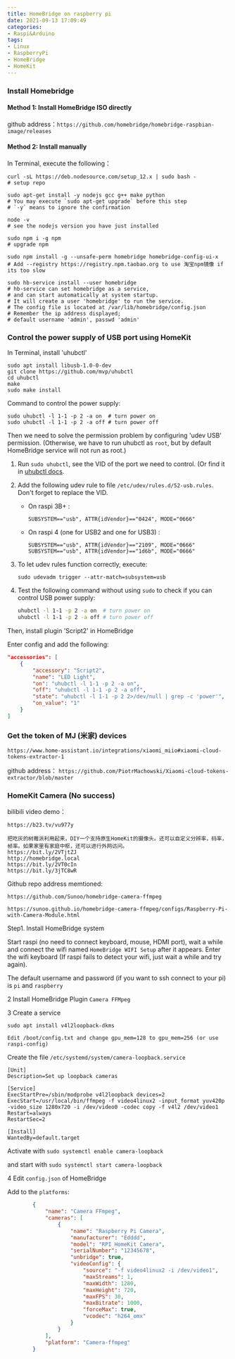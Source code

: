 ```yaml
---
title: HomeBridge on raspberry pi
date: 2021-09-13 17:09:49
categories: 
- Raspi&Arduino
tags: 
- Linux
- RaspberryPi
- HomeBridge
- HomeKit
---
```


### Install Homebridge

#### Method 1: Install HomeBridge ISO directly

github address：`https://github.com/homebridge/homebridge-raspbian-image/releases`

*<!-- more -->*

#### Method 2: Install manually

In Terminal, execute the following：

```shell
curl -sL https://deb.nodesource.com/setup_12.x | sudo bash - 
# setup repo

sudo apt-get install -y nodejs gcc g++ make python
# You may execute `sudo apt-get upgrade` before this step
# `-y` means to ignore the confirmation

node -v
# see the nodejs version you have just installed

sudo npm i -g npm
# upgrade npm

sudo npm install -g --unsafe-perm homebridge homebridge-config-ui-x
# Add --registry https://registry.npm.taobao.org to use 淘宝npm镜像 if its too slow

sudo hb-service install --user homebridge
# hb-service can set homebridge as a service, 
# and can start automatically at system startup.
# It will create a user 'homebridge' to run the service.
# The config file is located at /var/lib/homebridge/config.json
# Remember the ip address displayed;
# default username 'admin', passwd 'admin'

```

### Control the power supply of USB port using HomeKit

In Terminal, install 'uhubctl'

```shell
sudo apt install libusb-1.0-0-dev
git clone https://github.com/mvp/uhubctl
cd uhubctl
make
sudo make install
```

Command to control the power supply:

```shell
sudo uhubctl -l 1-1 -p 2 -a on  # turn power on
sudo uhubctl -l 1-1 -p 2 -a off # turn power off
```

Then we need to solve the permission problem by configuring 'udev USB' permission. (Otherwise, we have to run uhubctl as `root`, but by default HomeBridge service will not run as root.)

1. Run `sudo uhubctl`, see the VID of the port we need to control. (Or find it in [uhubctl docs](https://github.com/mvp/uhubctl#compatible-usb-hubs).

2. Add the following udev rule to file `/etc/udev/rules.d/52-usb.rules`. Don't forget to replace the VID.

   - On raspi 3B+ :

     ```none
     SUBSYSTEM=="usb", ATTR{idVendor}=="0424", MODE="0666"
     ```

   - On raspi 4 (one for USB2 and one for USB3) :

     ```none
     SUBSYSTEM=="usb", ATTR{idVendor}=="2109", MODE="0666"
     SUBSYSTEM=="usb", ATTR{idVendor}=="1d6b", MODE="0666"
     ```

3. To let udev rules function correctly, execute:

   ```shell
   sudo udevadm trigger --attr-match=subsystem=usb
   ```

4. Test the following command without using `sudo` to check if you can control USB power supply:

   ```bash
   uhubctl -l 1-1 -p 2 -a on  # turn power on
   uhubctl -l 1-1 -p 2 -a off # turn power off
   ```

Then, install plugin 'Script2' in HomeBridge

Enter config and add the following:

```json
"accessories": [
    {
        "accessory": "Script2",
        "name": "LED Light",
        "on": "uhubctl -l 1-1 -p 2 -a on",
        "off": "uhubctl -l 1-1 -p 2 -a off",
        "state": "uhubctl -l 1-1 -p 2 2>/dev/null | grep -c 'power'",
        "on_value": "1"
    }
]
```





### Get the token of MJ (米家) devices

`https://www.home-assistant.io/integrations/xiaomi_miio#xiaomi-cloud-tokens-extractor-1`

github address： `https://github.com/PiotrMachowski/Xiaomi-cloud-tokens-extractor/blob/master`





### HomeKit Camera (No success)

bilibili video demo：

`https://b23.tv/vu977y`

```
把吃灰的树莓派利用起来，DIY一个支持原生HomeKit的摄像头。还可以自定义分辨率，码率，帧率。如果家里有家庭中枢，还可以进行外网访问。
https://bit.ly/2VTjtZJ
http://homebridge.local
https://bit.ly/2VT0cIn
https://bit.ly/3jTC8wR
```

Github repo address memtioned:

`https://github.com/Sunoo/homebridge-camera-ffmpeg`

`https://sunoo.github.io/homebridge-camera-ffmpeg/configs/Raspberry-Pi-with-Camera-Module.html`



Step1. Install HomeBridge system

Start raspi (no need to connect keyboard, mouse, HDMI port), wait a while and connect the wifi named `HomeBridge WIFI Setup` after it appears. Enter the wifi keyboard (If raspi fails to detect your wifi, just wait a while and try again).

The default username and password (if you want to ssh connect to your pi) is `pi` and `raspberry`

2 Install HomeBridge Plugin `Camera FFMpeg`

3 Create a service

```shell
sudo apt install v4l2loopback-dkms

Edit /boot/config.txt and change gpu_mem=128 to gpu_mem=256 (or use raspi-config)
```

Create the file `/etc/systemd/system/camera-loopback.service`

```shell
[Unit]
Description=Set up loopback cameras

[Service]
ExecStartPre=/sbin/modprobe v4l2loopback devices=2
ExecStart=/usr/local/bin/ffmpeg -f video4linux2 -input_format yuv420p -video_size 1280x720 -i /dev/video0 -codec copy -f v4l2 /dev/video1
Restart=always
RestartSec=2

[Install]
WantedBy=default.target
```

Activate with `sudo systemctl enable camera-loopback` 

and start with `sudo systemctl start camera-loopback`

4 Edit `config.json` of HomeBridge

Add to the `platforms`:

```json
        {
            "name": "Camera FFmpeg",
            "cameras": [
                {
                    "name": "Raspberry Pi Camera",
                    "manufacturer": "Edddd",
                    "model": "RPI HomeKit Camera",
                    "serialNumber": "12345678",
                    "unbridge": true,
                    "videoConfig": {
                        "source": "-f video4linux2 -i /dev/video1",
                        "maxStreams": 1,
                        "maxWidth": 1280,
                        "maxHeight": 720,
                        "maxFPS": 30,
                        "maxBitrate": 1000,
                        "forceMax": true,
                        "vcodec": "h264_omx"
                    }
                }
            ],
            "platform": "Camera-ffmpeg"
        }
```

